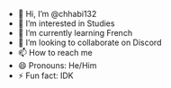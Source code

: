 - 👋 Hi, I’m @chhabi132
- 👀 I’m interested in Studies
- 🌱 I’m currently learning French
- 💞️ I’m looking to collaborate on Discord
- 📫 How to reach me 
- 😄 Pronouns: He/Him
- ⚡ Fun fact: IDK

<!---
chhabi132/chhabi132 is a ✨ special ✨ repository because its `README.md` (this file) appears on your GitHub profile.
You can click the Preview link to take a look at your changes.
--->
